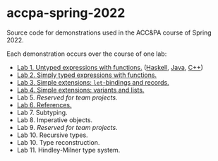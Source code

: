 # accpa-spring-2022

Source code for demonstrations used in the ACC&amp;PA course of Spring 2022.

Each demonstration occurs over the course of one lab:

- [Lab 1. Untyped expressions with functions.](lab-01/) ([Haskell](lab-01/), [Java](lab-01-java/), [C++](lab-01-cpp/))
- [Lab 2. Simply typed expressions with functions.](lab-02/)
- [Lab 3. Simple extensions: `let`-bindings and records.](lab-03/)
- [Lab 4. Simple extensions: variants and lists.](lab-04/)
- Lab 5. _Reserved for team projects._
- [Lab 6. References.](lab-06/)
- Lab 7. Subtyping.
- Lab 8. Imperative objects.
- Lab 9. _Reserved for team projects._
- Lab 10. Recursive types.
- Lab 10. Type reconstruction.
- Lab 11. Hindley-Milner type system.
